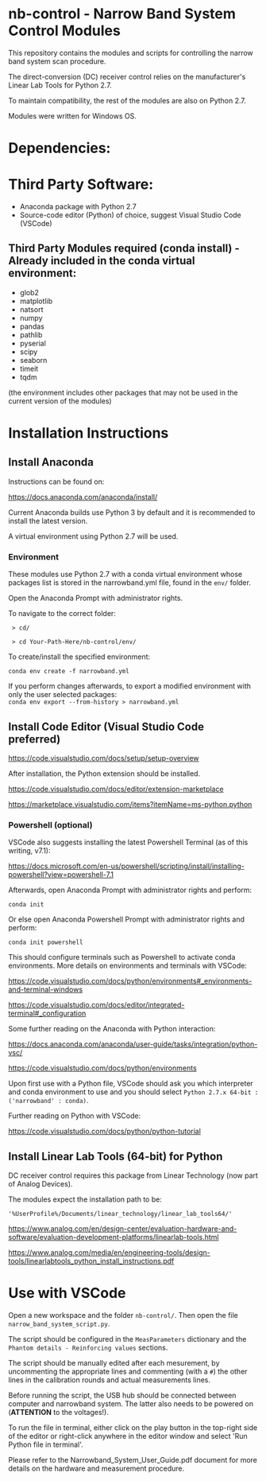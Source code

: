 # nb-control - Narrow Band System Control Modules

This repository contains the modules and scripts for controlling the narrow band system scan procedure. 

The direct-conversion (DC) receiver control relies on the manufacturer's Linear Lab Tools for Python 2.7. 

To maintain compatibility, the rest of the modules are also on Python 2.7. 

Modules were written for Windows OS.


# Dependencies: 

# Third Party Software:

* Anaconda package with Python 2.7
* Source-code editor (Python) of choice, suggest Visual Studio Code (VSCode)

## Third Party Modules required (conda install) - Already included in the conda virtual environment:

* glob2
* matplotlib
* natsort
* numpy
* pandas
* pathlib
* pyserial
* scipy
* seaborn
* timeit
* tqdm

(the environment includes other packages that may not be used in the current version of the modules)

# Installation Instructions

## Install Anaconda

Instructions can be found on:

https://docs.anaconda.com/anaconda/install/

Current Anaconda builds use Python 3 by default and it is recommended to install the latest version. 

A virtual environment using Python 2.7 will be used.

### Environment

These modules use Python 2.7 with a conda virtual environment whose packages list is stored in the narrowband.yml file, found in the `env/` folder.

Open the Anaconda Prompt with administrator rights.

To navigate to the correct folder:

``` > cd/```

``` > cd Your-Path-Here/nb-control/env/```

To create/install the specified environment:

``` conda env create -f narrowband.yml ```

If you perform changes afterwards, to export a modified environment with only the user selected packages:  
``` conda env export --from-history > narrowband.yml ```

## Install Code Editor (Visual Studio Code preferred)

https://code.visualstudio.com/docs/setup/setup-overview

After installation, the Python extension should be installed.

https://code.visualstudio.com/docs/editor/extension-marketplace

https://marketplace.visualstudio.com/items?itemName=ms-python.python

### Powershell (optional)

VSCode also suggests installing the latest Powershell Terminal (as of this writing, v7.1):

https://docs.microsoft.com/en-us/powershell/scripting/install/installing-powershell?view=powershell-7.1

Afterwards, open Anaconda Prompt with administrator rights and perform:

```conda init```

Or else open Anaconda Powershell Prompt with administrator rights and perform:

```conda init powershell```

This should configure terminals such as Powershell to activate conda environments. More details on environments and terminals with VSCode:

https://code.visualstudio.com/docs/python/environments#_environments-and-terminal-windows

https://code.visualstudio.com/docs/editor/integrated-terminal#_configuration

Some further reading on the Anaconda with Python interaction:

https://docs.anaconda.com/anaconda/user-guide/tasks/integration/python-vsc/

https://code.visualstudio.com/docs/python/environments

Upon first use with a Python file, VSCode should ask you which interpreter and conda environment to use and you should select `Python 2.7.x 64-bit : ('narrowband' : conda)`.

Further reading on Python with VSCode:

https://code.visualstudio.com/docs/python/python-tutorial

## Install Linear Lab Tools (64-bit) for Python

DC receiver control requires this package from Linear Technology (now part of Analog Devices).

The modules expect the installation path to be:

```'%UserProfile%/Documents/linear_technology/linear_lab_tools64/'```

https://www.analog.com/en/design-center/evaluation-hardware-and-software/evaluation-development-platforms/linearlab-tools.html

https://www.analog.com/media/en/engineering-tools/design-tools/linearlabtools_python_install_instructions.pdf

# Use with VSCode

Open a new workspace and the folder `nb-control/`. Then open the file `narrow_band_system_script.py`.

The script should be configured in the `MeasParameters` dictionary and the `Phantom details - Reinforcing values` sections. 

The script should be manually edited after each mesurement, by uncommenting the appropriate lines and commenting (with a `#`) the other lines in the calibration rounds and actual measurements lines.

Before running the script, the USB hub should be connected between computer and narrowband system. The latter also needs to be powered on (**ATTENTION** to the voltages!).

To run the file in terminal, either click on the play button in the top-right side of the editor or
right-click anywhere in the editor window and select 'Run Python file in terminal'.

Please refer to the Narrowband_System_User_Guide.pdf document for more details on the hardware and measurement procedure.




